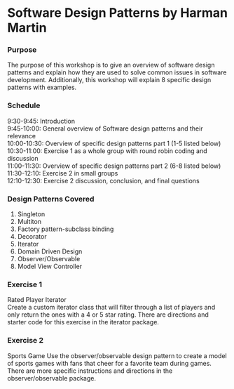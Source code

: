 # Software Design Patterns by Harman Martin

### Purpose
The purpose of this workshop is to give an overview of software design patterns and explain how they are used to solve common issues in software development. Additionally, this workshop will explain 8 specific design patterns with examples.

### Schedule
9:30-9:45: Introduction    
9:45-10:00: General overview of Software design patterns and their relevance  
10:00-10:30: Overview of specific design patterns part 1 (1-5 listed below)  
10:30-11:00: Exercise 1 as a whole group with round robin coding and discussion      
11:00-11:30: Overview of specific design patterns part 2 (6-8 listed below)   
11:30-12:10: Exercise 2 in small groups    
12:10-12:30: Exercise 2 discussion, conclusion, and final questions    

### Design Patterns Covered
1. Singleton  
2. Multiton  
3. Factory pattern-subclass binding  
4. Decorator  
5. Iterator  
6. Domain Driven Design  
7. Observer/Observable  
8. Model View Controller  

### Exercise 1
Rated Player Iterator   
Create a custom iterator class that will filter through a list of players and only return the ones with a 4 or 5 star rating. There are directions and starter code for this exercise in the iterator package.

### Exercise 2
Sports Game
Use the observer/observable design pattern to create a model of sports games with fans that cheer for a favorite team during games. There are more specific instructions and directions in the observer/observable package. 
